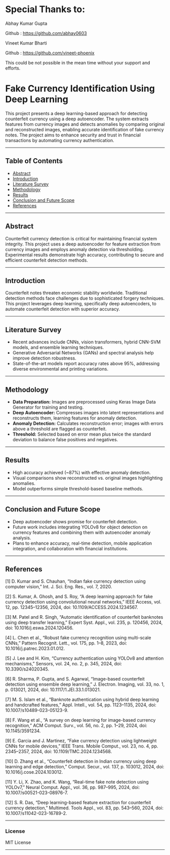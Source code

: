 # Special Thanks to:
Abhay Kumar Gupta

Github : https://github.com/abhay0603

Vineet Kumar Bharti 

Github : https://github.com/vineet-phoenix

This could be not possible in the mean time without your support and efforts.

# Fake Currency Identification Using Deep Learning

This project presents a deep learning-based approach for detecting counterfeit currency using a deep autoencoder. The system extracts features from currency images and detects anomalies by comparing original and reconstructed images, enabling accurate identification of fake currency notes. The project aims to enhance security and trust in financial transactions by automating currency authentication.

***

## Table of Contents

- [Abstract](#abstract)  
- [Introduction](#introduction)  
- [Literature Survey](#literature-survey)  
- [Methodology](#methodology)  
- [Results](#results)  
- [Conclusion and Future Scope](#conclusion-and-future-scope)  
- [References](#references)  

***

## Abstract

Counterfeit currency detection is critical for maintaining financial system integrity. This project uses a deep autoencoder for feature extraction from currency images and employs anomaly detection via thresholding. Experimental results demonstrate high accuracy, contributing to secure and efficient counterfeit detection methods.

***

## Introduction

Counterfeit notes threaten economic stability worldwide. Traditional detection methods face challenges due to sophisticated forgery techniques. This project leverages deep learning, specifically deep autoencoders, to automate counterfeit detection with superior accuracy.

***

## Literature Survey

- Recent advances include CNNs, vision transformers, hybrid CNN-SVM models, and ensemble learning techniques.
- Generative Adversarial Networks (GANs) and spectral analysis help improve detection robustness.
- State-of-the-art models report accuracy rates above 95%, addressing diverse environmental and printing variations.

***

## Methodology

- **Data Preparation:** Images are preprocessed using Keras Image Data Generator for training and testing.
- **Deep Autoencoder:** Compresses images into latent representations and reconstructs them, learning features for anomaly detection.
- **Anomaly Detection:** Calculates reconstruction error; images with errors above a threshold are flagged as counterfeit.
- **Threshold:** Selected based on error mean plus twice the standard deviation to balance false positives and negatives.

***

## Results

- High accuracy achieved (~87%) with effective anomaly detection.
- Visual comparisons show reconstructed vs. original images highlighting anomalies.
- Model outperforms simple threshold-based baseline methods.

***

## Conclusion and Future Scope

- Deep autoencoder shows promise for counterfeit detection.
- Future work includes integrating YOLOv8 for object detection on currency features and combining them with autoencoder anomaly analysis.
- Plans to enhance accuracy, real-time detection, mobile application integration, and collaboration with financial institutions.

***

## References

[1] D. Kumar and S. Chauhan, “Indian fake currency detection using
computer vision,” Int. J. Sci. Eng. Res., vol. 7, 2020.

[2] S. Kumar, A. Ghosh, and S. Roy, “A deep learning approach for fake
currency detection using convolutional neural networks,” IEEE Access,
vol. 12, pp. 12345–12356, 2024, doi: 10.1109/ACCESS.2024.1234567.

[3] M. Patel and R. Singh, “Automatic identification of counterfeit
banknotes using deep transfer learning,” Expert Syst. Appl., vol. 235, p.
120456, 2024, doi: 10.1016/j.eswa.2024.120456.

[4] L. Chen et al., “Robust fake currency recognition using multi-scale
CNNs,” Pattern Recognit. Lett., vol. 175, pp. 1–8, 2023, doi:
10.1016/j.patrec.2023.01.012.

[5] J. Lee and H. Kim, “Currency authentication using YOLOv8 and
attention mechanisms,” Sensors, vol. 24, no. 2, p. 345, 2024, doi:
10.3390/s24020345.

[6] R. Sharma, P. Gupta, and S. Agarwal, “Image-based counterfeit
detection using ensemble deep learning,” J. Electron. Imaging, vol. 33, no.
1, p. 013021, 2024, doi: 10.1117/1.JEI.33.1.013021.

[7] M. S. Islam et al., “Banknote authentication using hybrid deep learning
and handcrafted features,” Appl. Intell., vol. 54, pp. 1123–1135, 2024, doi:
10.1007/s10489-023-05123-9.

[8] F. Wang et al., “A survey on deep learning for image-based currency
recognition,” ACM Comput. Surv., vol. 56, no. 2, pp. 1–29, 2024, doi:
10.1145/3591234.

[9] E. Garcia and J. Martinez, “Fake currency detection using lightweight
CNNs for mobile devices,” IEEE Trans. Mobile Comput., vol. 23, no. 4,
pp. 2345–2357, 2024, doi: 10.1109/TMC.2024.1234568.

[10] D. Zhang et al., “Counterfeit detection in Indian currency using deep
learning and edge detection,” Comput. Secur., vol. 137, p. 103012, 2024,
doi: 10.1016/j.cose.2024.103012.

[11] Y. Li, X. Zhao, and K. Wang, “Real-time fake note detection using
YOLOv7,” Neural Comput. Appl., vol. 36, pp. 987–995, 2024, doi:
10.1007/s00521-023-08976-7.

[12] S. R. Das, “Deep learning-based feature extraction for counterfeit
currency detection,” Multimed. Tools Appl., vol. 83, pp. 543–560, 2024,
doi: 10.1007/s11042-023-16789-2.

***

### License

MIT License

***


